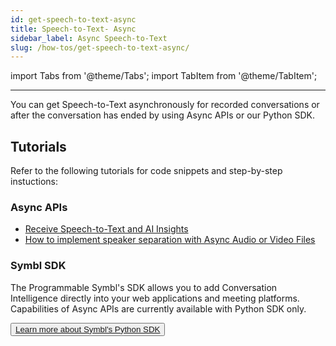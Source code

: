```yaml
---
id: get-speech-to-text-async
title: Speech-to-Text- Async
sidebar_label: Async Speech-to-Text 
slug: /how-tos/get-speech-to-text-async/
---
```


import Tabs from '@theme/Tabs';
import TabItem from '@theme/TabItem';

---

You can get Speech-to-Text asynchronously for recorded conversations or after the conversation has ended by using Async APIs or our Python SDK. 

## Tutorials

Refer to the following tutorials for code snippets and step-by-step instuctions:

### Async APIs

- [Receive Speech-to-Text and AI Insights](/docs/async-api/code-snippets/receive-speech-to-text-and-ai-insights/)
- [How to implement speaker separation with Async Audio or Video Files](/docs/async-api/tutorials/get-speaker-separation-audio-video)


### Symbl SDK
 
The Programmable Symbl's SDK allows you to add Conversation Intelligence directly into your web applications and meeting platforms. Capabilities of Async APIs are currently available with Python SDK only. 

<button class="button button2"><a href="/docs/python-sdk/overview">Learn more about Symbl's Python SDK</a></button>


